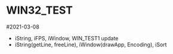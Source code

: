 # WIN32_TEST
 

#2021-03-08
- iString, iFPS, iWindow, WIN_TEST1 update
- iString(getLine, freeLine), iWindow(drawApp, Encoding), iSort